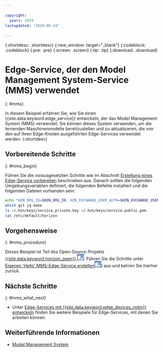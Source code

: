 ```yaml
---

copyright:
  years: 2019
lastupdated: "2019-06-24"

---
```


{:shortdesc: .shortdesc}
{:new_window: target="_blank"}
{:codeblock: .codeblock}
{:pre: .pre}
{:screen: .screen}
{:tip: .tip}
{:download: .download}

# Edge-Service, der den Model Management System-Service (MMS) verwendet
{: #mms}

In diesem Beispiel erfahren Sie, wie Sie einen {{site.data.keyword.edge_service}} entwickeln, der das Model Management System (MMS) verwendet. Sie können dieses System verwenden, um die lernenden Maschinenmodelle bereitzustellen und zu aktualisieren, die von den auf Ihren Edge-Knoten ausgeführten Edge-Services verwendet werden.
{:shortdesc}

## Vorbereitende Schritte
{: #mms_begin}

Führen Sie die vorausgesetzten Schritte wie im Abschnitt [Erstellung eines Edge-Service vorbereiten](service_containers.md) beschrieben aus. Danach sollten die folgenden Umgebungsvariablen definiert, die folgenden Befehle installiert und die folgenden Dateien vorhanden sein: 

```bash
echo "HZN_ORG_ID=$HZN_ORG_ID, HZN_EXCHANGE_USER_AUTH=$HZN_EXCHANGE_USER_AUTH, DOCKER_HUB_ID=$DOCKER_HUB_ID"
which git jq make
ls ~/.hzn/keys/service.private.key ~/.hzn/keys/service.public.pem
cat /etc/default/horizon
```

## Vorgehensweise
{: #mms_procedure}

Dieses Beispiel ist Teil des Open-Source-Projekts [{{site.data.keyword.horizon_open}} ![Wird in einer neuen Registerkarte geöffnet](../../images/icons/launch-glyph.svg "Wird in einer neuen Registerkarte geöffnet")](https://github.com/open-horizon/). Führen Sie die Schritte unter [Eigenen 'Hello' MMS-Edge-Service erstellen![Wird in einer neuen Registerkarte geöffnet](../../images/icons/launch-glyph.svg "Wird in einer neuen Registerkarte geöffnet")](https://github.com/open-horizon/examples/blob/master/edge/services/helloMMS/CreateService.md)) aus und kehren Sie hierher zurück.

## Nächste Schritte
{: #mms_what_next}

* Unter [Edge-Services mit {{site.data.keyword.edge_devices_notm}} entwickeln](developing.md) finden Sie weitere Beispiele für Edge-Services, mit denen Sie arbeiten können. 

## Weiterführende Informationen

* [Model Management System](model_management_system.md)
